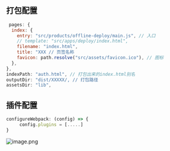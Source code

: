 ## 打包配置
```js
 pages: {
  index: {
    entry: "src/products/offline-deploy/main.js", // 入口
    // template: "src/apps/deploy/index.html",
    filename: "index.html",
    title: "XXX // 页签名称
    favicon: path.resolve("src/assets/favicon.ico"), // 图标
  },
},
indexPath: "auth.html", // 打包出来的index.html别名
outputDir: "dist/XXXXX/, // 打包路径
assetsDir: "lib",
```
## 插件配置
```js
configureWebpack: (config) => {
     config.plugins = [.....]
}
```
![image.png](https://p1-juejin.byteimg.com/tos-cn-i-k3u1fbpfcp/b3fa00034a2549b2b4f06fdde0f2d765~tplv-k3u1fbpfcp-watermark.image?)